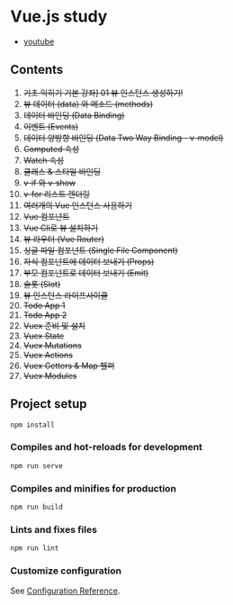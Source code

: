 # Vue.js study

-   [youtube](https://www.youtube.com/playlist?list=PLB7CpjPWqHOtYP7P_0Ls9XNed0NLvmkAh)

## Contents

1. ~~기초 익히기 기본 강좌] 01 뷰 인스턴스 생성하기!~~
2. ~~뷰 데이터 (data) 와 메소드 (methods)~~
3. ~~데이터 바인딩 (Data Binding)~~
4. ~~이벤트 (Events)~~
5. ~~데이터 양방향 바인딩 (Data Two Way Binding - v-model)~~
6. ~~Computed 속성~~
7. ~~Watch 속성~~
8. ~~클래스 & 스타일 바인딩~~
9. ~~v-if 와 v-show~~
10. ~~v-for 리스트 렌더링~~
11. ~~여러개의 Vue 인스턴스 사용하기~~
12. ~~Vue 컴포넌트~~
13. ~~Vue Cli로 뷰 설치하기~~
14. ~~뷰 라우터 (Vue Router)~~
15. ~~싱글 파일 컴포넌트 (Single File Component)~~
16. ~~자식 컴포넌트에 데이터 보내기 (Props)~~
17. ~~부모 컴포넌트로 데이터 보내기 (Emit)~~
18. ~~슬롯 (Slot)~~
19. ~~뷰 인스턴스 라이프사이클~~
20. ~~Todo App 1~~
21. ~~Todo App 2~~
22. ~~Vuex 준비 및 설치~~
23. ~~Vuex State~~
24. ~~Vuex Mutations~~
25. ~~Vuex Actions~~
26. ~~Vuex Getters & Map 헬퍼~~
27. ~~Vuex Modules~~

## Project setup

```
npm install
```

### Compiles and hot-reloads for development

```
npm run serve
```

### Compiles and minifies for production

```
npm run build
```

### Lints and fixes files

```
npm run lint
```

### Customize configuration

See [Configuration Reference](https://cli.vuejs.org/config/).
